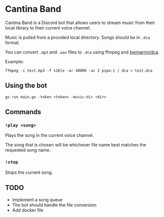 # Cantina Band

Cantina Band is a Discord bot that allows users to stream music from their local library to their current voice channel.

Music is pulled from a provided local directory. Songs should be in `.dca` format.

You can convert `.mp3` and `.wav` files to `.dca` using ffmpeg and [bwmarrin/dca](https://github.com/bwmarrin/dca).

Example:

```
ffmpeg -i test.mp3 -f s16le -ar 48000 -ac 2 pipe:1 | dca > test.dca
```

## Using the bot

```
go run main.go -token <token> -music-dir <dir>
```

## Commands

### `!play <song>`

Plays the song in the current voice channel.

The song that is chosen will be whichever file name best matches the requested song name.

### `!stop`

Stops the current song.

## TODO

- Implement a song queue
- The bot should handle the file conversion
- Add docker file
